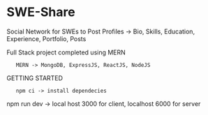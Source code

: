 # SWE-Share
Social Network for SWEs to Post Profiles -> Bio, Skills, Education, Experience, Portfolio, Posts


Full Stack project completed using MERN

       MERN -> MongoDB, ExpressJS, ReactJS, NodeJS

GETTING STARTED

       npm ci -> install dependecies

  npm run dev -> local host 3000 for client, localhost 6000 for server
